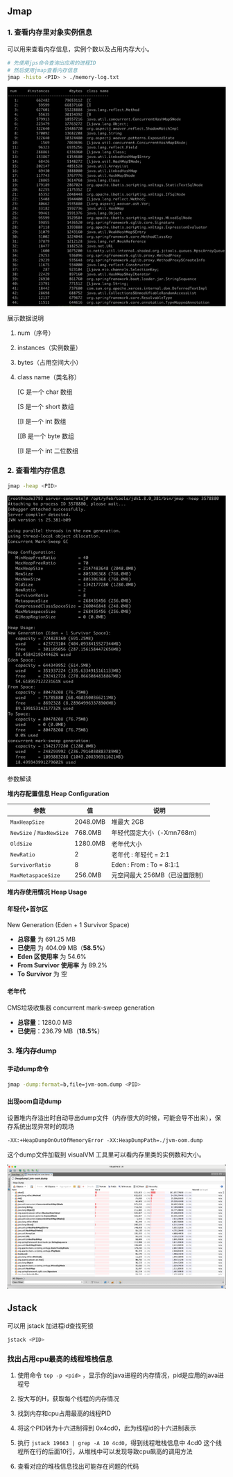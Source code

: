 ## Jmap

### 1. 查看内存里对象实例信息

可以用来查看内存信息，实例个数以及占用内存大小。

```bash
# 先使用jps命令查询出应用的进程ID
# 然后使用jmap查看内存信息
jmap -histo <PID> > ./memory-log.txt
```

![image-20250929140033011](images/image-20250929140033011.png)

展示数据说明

1. num（序号）

2. instances（实例数量）

3. bytes（占用空间大小）

4. class name（类名称）

   [C 是一个 char 数组

   [S 是一个 short 数组

   [[I 是一个 int 数组

   [[B 是一个 byte 数组

   [[I 是一个 int 二位数组



### 2. 查看堆内存信息

```bash
jmap -heap <PID>
```



![image-20250929140719076](images/image-20250929140719076.png)

参数解读

**堆内存配置信息 Heap Configuration**

| 参数                     | 值       | 说明                           |
| ------------------------ | -------- | ------------------------------ |
| `MaxHeapSize`            | 2048.0MB | 堆最大 2GB                     |
| `NewSize` / `MaxNewSize` | 768.0MB  | 年轻代固定大小（-Xmn768m）     |
| `OldSize`                | 1280.0MB | 老年代大小                     |
| `NewRatio`               | 2        | 老年代 : 年轻代 = 2:1          |
| `SurvivorRatio`          | 8        | Eden : From : To = 8:1:1       |
| `MaxMetaspaceSize`       | 256.0MB  | 元空间最大 256MB（已设置限制） |

**堆内存使用情况 Heap Usage**

#### 年轻代+首尔区 

New Generation (Eden + 1 Survivor Space)

- **总容量** 为 691.25 MB
- **已使用** 为 404.09 MB（**58.5%**）
- **Eden 区使用率** 为 54.6%
- **From Survivor 使用率** 为 89.2%
- **To Survivor** 为 空

#### 老年代

CMS垃圾收集器 concurrent mark-sweep generation

- **总容量**：1280.0 MB
- **已使用**：236.79 MB（**18.5%**）



### 3. 堆内存dump

#### 手动dump命令

```bash
jmap -dump:format=b,file=jvm-oom.dump <PID>
```



#### 出现oom自动dump

设置堆内存溢出时自动导出dump文件（内存很大的时候，可能会导不出来），保存系统出现异常时的现场

```bash
‐XX:+HeapDumpOnOutOfMemoryError ‐XX:HeapDumpPath=./jvm-oom.dump
```



这个dump文件加载到 visualVM 工具里可以看内存里类的实例数和大小。

![image-20250929143146955](images/image-20250929143146955.png)



## Jstack

可以用 jstack 加进程id查找死锁

```bash
jstack <PID>
```



### 找出占用cpu最高的线程堆栈信息

1. 使用命令 `top -p <pid>` ，显示你的java进程的内存情况，pid是应用的java进程号

2. 按大写的H，获取每个线程的内存情况
3. 找到内存和cpu占用最高的线程PID
4. 将这个PID转为十六进制得到 0x4cd0，此为线程id的十六进制表示
5. 执行 `jstack 19663 | grep -A 10 4cd0`，得到线程堆栈信息中 4cd0 这个线程所在行的后面10行，从堆栈中可以发现导致cpu飙高的调用方法
6. 查看对应的堆栈信息找出可能存在问题的代码